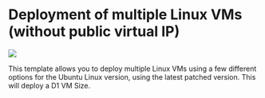 # Deployment of multiple Linux VMs (without public virtual IP)

<a href="https://portal.azure.com/#create/Microsoft.Template/uri/https%3A%2F%2Fraw.githubusercontent.com%2Foliverheilig%2Fazure-quickstart-templates%2Fmaster%2F101-vm-simple-linux-multi-noip%2Fazuredeploy.json" target="_blank">
    <img src="http://azuredeploy.net/deploybutton.png"/>
</a><a  target="_blank">

This template allows you to deploy multiple Linux VMs using a few different options for the Ubuntu Linux version, using the latest patched version. This will deploy a D1 VM Size.
